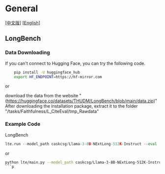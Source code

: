 # General
[[中文版](README_ZH.md)] [[English](README.md)]
## LongBench

### Data Downloading
If you can't connect to Hugging Face, you can try the following code.
```bash
    pip install -U huggingface_hub
    export HF_ENDPOINT=https://hf-mirror.com
```
or 

download the data from the website "(https://huggingface.co/datasets/THUDM/LongBench/blob/main/data.zip)" After downloading the installation package, extract it to the folder "/tasks/Faithfulness/L_CiteEval/tmp_Rawdata"
### Example Code

LongBench
```python
lte.run --model_path caskcsg/Llama-3-8B-NExtLong-512K-Instruct --eval --benchmark_config tasks/General/LongBench/LongBench.yaml --device 0 --save_tag "tag"
```
or
```bash
python lte/main.py --model_path caskcsg/Llama-3-8B-NExtLong-512K-Instruct --eval --benchmark_config tasks/General/LongBench/LongBench.yaml --device 0 --save_tag "tag"
```p

